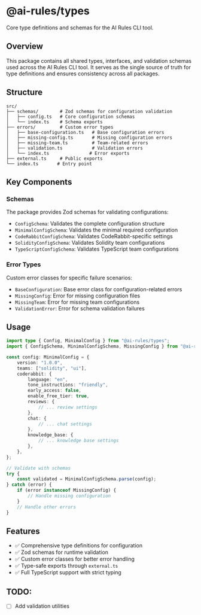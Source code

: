 # @ai-rules/types

Core type definitions and schemas for the AI Rules CLI tool.

## Overview

This package contains all shared types, interfaces, and validation schemas used across the AI Rules CLI tool. It serves as the single source of truth for type definitions and ensures consistency across all packages.

## Structure

```
src/
├── schemas/        # Zod schemas for configuration validation
│   ├── config.ts   # Core configuration schemas
│   └── index.ts    # Schema exports
├── errors/         # Custom error types
│   ├── base-configuration.ts   # Base configuration errors
│   ├── missing-config.ts       # Missing configuration errors
│   ├── missing-team.ts         # Team-related errors
│   ├── validation.ts           # Validation errors
│   └── index.ts               # Error exports
├── external.ts     # Public exports
└── index.ts       # Entry point
```

## Key Components

### Schemas

The package provides Zod schemas for validating configurations:

-   `ConfigSchema`: Validates the complete configuration structure
-   `MinimalConfigSchema`: Validates the minimal required configuration
-   `CodeRabbitConfigSchema`: Validates CodeRabbit-specific settings
-   `SolidityConfigSchema`: Validates Solidity team configurations
-   `TypeScriptConfigSchema`: Validates TypeScript team configurations

### Error Types

Custom error classes for specific failure scenarios:

-   `BaseConfiguration`: Base error class for configuration-related errors
-   `MissingConfig`: Error for missing configuration files
-   `MissingTeam`: Error for missing team configurations
-   `ValidationError`: Error for schema validation failures

## Usage

```typescript
import type { Config, MinimalConfig } from "@ai-rules/types";
import { ConfigSchema, MinimalConfigSchema, MissingConfig } from "@ai-rules/types";

const config: MinimalConfig = {
    version: "1.0.0",
    teams: ["solidity", "ui"],
    coderabbit: {
        language: "en",
        tone_instructions: "friendly",
        early_access: false,
        enable_free_tier: true,
        reviews: {
            // ... review settings
        },
        chat: {
            // ... chat settings
        },
        knowledge_base: {
            // ... knowledge base settings
        },
    },
};

// Validate with schemas
try {
    const validated = MinimalConfigSchema.parse(config);
} catch (error) {
    if (error instanceof MissingConfig) {
        // Handle missing configuration
    }
    // Handle other errors
}
```

## Features

-   ✅ Comprehensive type definitions for configuration
-   ✅ Zod schemas for runtime validation
-   ✅ Custom error classes for better error handling
-   ✅ Type-safe exports through `external.ts`
-   ✅ Full TypeScript support with strict typing

## TODO:

-   [ ] Add validation utilities
